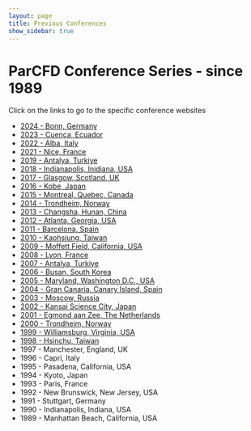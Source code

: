 ```yaml
---
layout: page
title: Previous Conferences
show_sidebar: true
---
```


# ParCFD Conference Series - since 1989

Click on the links to go to the specific conference websites

* [2024 - Bonn, Germany](https://www.parcfd2024.org/)
* [2023 - Cuenca, Ecuador](https://www.parcfd2023.org/)
* [2022 - Alba, Italy](https://www.parcfd2022.org/)
* [2021 - Nice, France](https://parcfd2020.sciencesconf.org/)
* [2019 - Antalya, Turkiye](http://www.parcfd.org/2019)
* [2018 - Indianapolis, Inidiana, USA](http://www.indiana.edu/~parcfd18/)
* [2017 - Glasgow, Scotland, UK](http://www.strath.ac.uk/engineering/parcfd2017/)
* [2016 - Kobe, Japan](http://www.conf.kit.ac.jp/parcfd2016/)
* [2015 - Montreal, Quebec, Canada](http://www.cfdlab.mcgill.ca/parcfd2015)
* [2014 - Trondheim, Norway](http://congress.cimne.com/cfd2014)
* [2013 - Changsha, Hunan, China](http://aca.hnu.cn/parcfd2013/)
* [2012 - Atlanta, Georgia, USA](http://ParCFD2012.jsums.edu)
* [2011 - Barcelona, Spain](http://parcfd2011.bsc.es)
* [2010 - Kaohsiung, Taiwan](http://www.parcfd2010.tw)
* [2009 - Moffett Field, California, USA](http://www.parcfd.org/2009/)
* [2008 - Lyon, France](https://cdcsp.univ-lyon1.fr/parcfd/)
* [2007 - Antalya, Turkiye](http://www.parcfd.org/2007/)
* [2006 - Busan, South Korea](http://www.parcfd2006.org)
* [2005 - Maryland, Washington D.C., USA](http://www.pcfd05.umd.edu/)
* [2004 - Gran Canaria, Canary Island, Spain](http://ceani.ulpgc.es/pcfd04/)
* [2003 - Moscow, Russia](http://www.imamod.ru/~pcfd03/)
* [2002 - Kansai Science City, Japan](http://www.fe.mech.kit.ac.jp/parcfd/)
* [2001 - Egmond aan Zee, The Netherlands](http://www.parcfd.org/2001/)
* [2000 - Trondheim, Norway](http://www.parcfd.org/2000/)
* [1999 - Williamsburg, Virginia, USA](http://www.parcfd.org/1999/)
* [1998 - Hsinchu, Taiwan](http://www.parcfd.org/1998/)
* 1997 - Manchester, England, UK
* 1996 - Capri, Italy
* 1995 - Pasadena, California, USA
* 1994 - Kyoto, Japan
* 1993 - Paris, France
* 1992 - New Brunswick, New Jersey, USA
* 1991 - Stuttgart, Germany
* 1990 - Indianapolis, Indiana, USA
* 1989 - Manhattan Beach, California, USA

